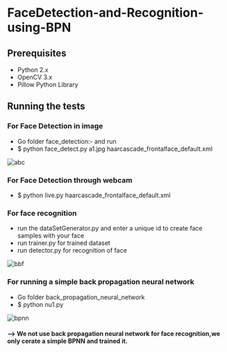 # FaceDetection-and-Recognition-using-BPN

## Prerequisites
* Python 2.x
* OpenCV 3.x
* Pillow Python Library

## Running the tests

### For Face Detection in image
* Go folder face_detection:- and run
* $ python face_detect.py a1.jpg haarcascade_frontalface_default.xml

![abc](https://user-images.githubusercontent.com/9657488/35817254-e79b3612-0ac2-11e8-9144-54cfbabedb03.png)

### For Face Detection through webcam
* $ python live.py haarcascade_frontalface_default.xml
### For face recognition

* run the dataSetGenerator.py and enter a unique id to create face samples with your face
* run trainer.py for trained dataset
* run detector.py for recognition of face

![bbf](https://user-images.githubusercontent.com/9657488/35817774-5284ddb0-0ac4-11e8-98a0-249db21a92c0.png)


### For running a simple back propagation neural network
* Go folder back_propagation_neural_network
* $ python nu1.py

![bpnn](https://user-images.githubusercontent.com/9657488/36050444-91f3fd78-0e0c-11e8-8a9d-b2512ed9687d.png)


#### --> We not use back propagation neural network for face recognition,we only cerate a simple BPNN and trained it.
